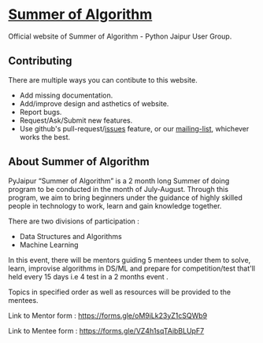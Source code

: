 # [Summer of Algorithm](https://pyjaipur.github.io/Summer-of-Algorithm/)
 
Official website of Summer of Algorithm - Python Jaipur User Group.

## Contributing

There are multiple ways you can contibute to this website.

- Add missing documentation.
- Add/improve design and asthetics of website.
- Report bugs.
- Request/Ask/Submit new features.
- Use github's pull-request/[issues](https://github.com/PyJaipur/Summer-of-Algorithm/issues) feature, or our [mailing-list](https://mail.python.org/mm3/mailman3/lists/pyjaipur.python.org/), whichever works the best.

## About Summer of Algorithm

PyJaipur “Summer of Algorithm” is a 2 month long Summer of doing program to be conducted in the month of July-August. Through this program, we aim to bring beginners under the guidance of highly skilled people in technology to work, learn and gain knowledge together.

There are two divisions of participation : 
  * Data Structures and Algorithms
  * Machine Learning
  
In this event, there will be mentors guiding 5 mentees under them to solve, learn, improvise algorithms in DS/ML and prepare for competition/test that'll held every 15 days i.e 4 test in a 2 months event . 

Topics in specified order as well as resources will be provided to the mentees.

Link to Mentor form : https://forms.gle/oM9iLk23yZ1cSQWb9

Link to Mentee form : https://forms.gle/VZ4h1sqTAibBLUpF7 
